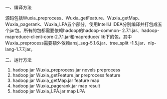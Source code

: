一、编译方法

源码包括Wuxia_preprocess、Wuxia_getFeature、Wuxia_getMap、Wuxia_pagerank、Wuxia_LPA五个部分，使用IntelliJ IDEA分别编译并打包成五个jar包。所有的包都需要依赖hadoop的hadoop-common- 2.7.1.jar、hadoop-mapreduce-client-core-2.7.1.jar和mapreduce/ lib下的包，其中Wuxia_preprocess需要额外依赖ansj_seg-5.1.6.jar、tree_split -1.5.jar、nlp-lang-1.7.7.jar。

二、运行方法

1. hadoop jar Wuxia_preprocess.jar novels preprocess
2. hadoop jar Wuxia_getFeature.jar preprocess feature
3. hadoop jar Wuxia_getMap.jar feature map
4. hadoop jar Wuxia_pagerank.jar map result
5. hadoop jar Wuxia_LPA.jar map LPA
